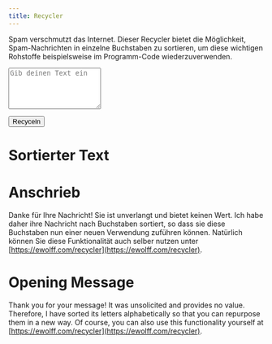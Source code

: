 ```yaml
---
title: Recycler
---
```


Spam verschmutzt das Internet. Dieser Recycler bietet die Möglichkeit,
Spam-Nachrichten in einzelne Buchstaben zu sortieren, um diese
wichtigen Rohstoffe beispielsweise im Programm-Code wiederzuverwenden.

<textarea id="textInput" rows="5" placeholder="Gib deinen Text ein"></textarea>

<button onclick="recycleText()">Recyceln</button>

# Sortierter Text

<span id="output"></span>

<script>
   function recycleText() {
     let text = document.getElementById("textInput").value;
     let Segmenter = window.Intl && Intl.Segmenter;
     let parts = [];
     if (Segmenter) {
       for (let { segment } of new Segmenter().segment(text)) {
         parts.push(segment);
       }
     } else {
       parts = text.split("");
     }
     let sortedText = parts.sort((a, b) => a.localeCompare(b, "de")).join("");
     document.getElementById("output").textContent = sortedText;
   }
</script>

# Anschrieb

Danke für Ihre Nachricht! Sie ist unverlangt und bietet keinen
Wert. Ich habe daher ihre Nachricht nach Buchstaben sortiert, so dass
sie diese Buchstaben nun einer neuen Verwendung zuführen
können. Natürlich können Sie diese Funktionalität auch selber nutzen
unter [https://ewolff.com/recycler](https://ewolff.com/recycler).

# Opening Message

Thank you for your message! It was unsolicited and provides no
value. Therefore, I have sorted its letters alphabetically so that you
can repurpose them in a new way. Of course, you can also use this
functionality yourself at
[https://ewolff.com/recycler](https://ewolff.com/recycler).
